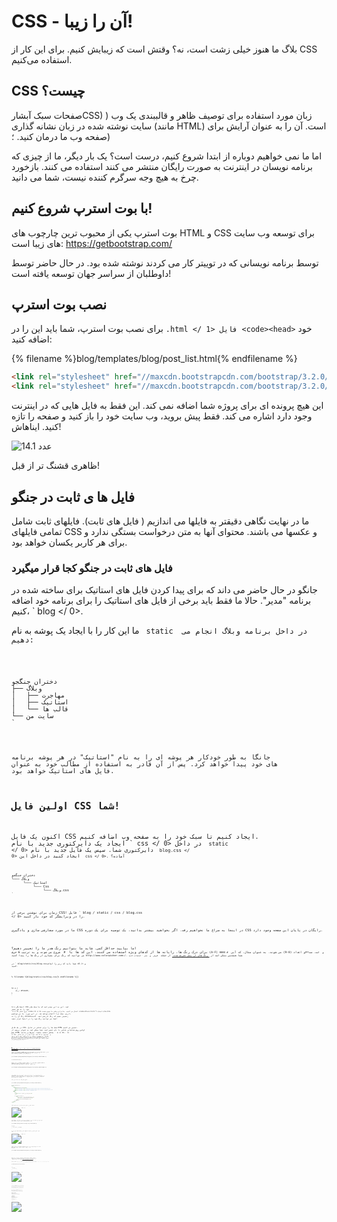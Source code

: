 # CSS - آن را زیبا!

بلاگ ما هنوز خیلی زشت است، نه؟ وقتش است که زیبایش کنیم. برای این کار از CSS استفاده می‌کنیم.

## CSS چیست؟

صفحات سبک آبشارCSS) ) زبان مورد استفاده برای توصیف ظاهر و قالببندی یک وب سایت نوشته شده در زبان نشانه گذاری (مانند HTML) است. آن را به عنوان آرایش برای صفحه وب ما درمان کنید. ؛)

اما ما نمی خواهیم دوباره از ابتدا شروع کنیم، درست است؟ یک بار دیگر، ما از چیزی که برنامه نویسان در اینترنت به صورت رایگان منتشر می کنند استفاده می کنند. بازخورد چرخ به هیچ وجه سرگرم کننده نیست، شما می دانید.

## با بوت‌ استرپ شروع کنیم!

بوت استرپ یکی از محبوب ترین چارچوب های HTML و CSS برای توسعه وب سایت های زیبا است: https://getbootstrap.com/

توسط برنامه نویسانی که در توییتر کار می کردند نوشته شده بود. در حال حاضر توسط داوطلبان از سراسر جهان توسعه یافته است!

## نصب بوت استرپ

برای نصب بوت استرپ، شما باید این را در `.html </ 1> فایل <code><head>` خود اضافه کنید:

{% filename %}blog/templates/blog/post_list.html{% endfilename %}

```html
<link rel="stylesheet" href="//maxcdn.bootstrapcdn.com/bootstrap/3.2.0/css/bootstrap.min.css">
<link rel="stylesheet" href="//maxcdn.bootstrapcdn.com/bootstrap/3.2.0/css/bootstrap-theme.min.css">
```

این هیچ پرونده ای برای پروژه شما اضافه نمی کند. این فقط به فایل هایی که در اینترنت وجود دارد اشاره می کند. فقط پیش بروید، وب سایت خود را باز کنید و صفحه را تازه کنید. ایناهاش!

![عدد 14.1](images/bootstrap1.png)

ظاهری قشنگ تر از قبل!

## فایل ها ی ثابت در جنگو

ما در نهایت نگاهی دقیقتر به فایلها می اندازیم ( فایل های ثابت). فایلهای ثابت شامل تمامی فایلهای CSS و عکسها می باشند. محتوای آنها به متن درخواست بستگی ندارد و برای هر کاربر یکسان خواهد بود.

### فایل های ثابت در جنگو کجا قرار میگیرد

جانگو در حال حاضر می داند که برای پیدا کردن فایل های استاتیک برای ساخته شده در برنامه "مدیر". حالا ما فقط باید برخی از فایل های استاتیک را برای برنامه خود اضافه کنیم، ` blog </ 0>.</p>

<p>ما این کار را با ایجاد یک پوشه به نام <code> static </ 0> در داخل برنامه وبلاگ انجام می دهیم:</p>

<pre><code>دختران جنگجو
├── وبلاگ
│   ├── مهاجرت
│   ├── استاتیک
│   └── قالب ها
└── سایت من
`</pre> 

جانگا به طور خودکار هر پوشه ای را به نام "استاتیک" در هر پوشه برنامه های خود پیدا خواهد کرد. پس از آن قادر به استفاده از مطالب خود به عنوان فایل های استاتیک خواهد بود.

## اولین فایل CSS شما!

اکنون یک فایل CSS ایجاد کنیم تا سبک خود را به صفحه وب اضافه کنیم. ایجاد یک دایرکتوری جدید با نام ` css </ 0> در داخل <code> static </ 0> دایرکتوری شما. سپس یک فایل جدید با نام <code> blog.css </ 0> ایجاد کنید در داخل این <code> css </ 0>. آماده؟</p>

<pre><code>دختران جنگجو
└─── وبلاگ
      └─── استاتیک
           └─── Css
                └─── وبلاگ.css
`</pre> 

زمان برای نوشتن برخی از CSS! فایل ` blog / static / css / blog.css </ 0> را در ویرایشگر کد خود باز کنید.</p>

<p>ما در مورد سفارشی سازی و یادگیری CSS در اینجا به سراغ ما نخواهیم رفت. اگر بخواهید بیشتر بدانید، یک توصیه برای یک دوره CSS رایگان در پایان این صفحه وجود دارد.</p>

<p>اما بیایید حداقل کمی. شاید ما بتوانیم رنگ هدر ما را تغییر دهیم؟
برای درک رنگ ها، رایانه ها از کدهای ویژه استفاده می کنند. این کد ها با <code> # </ 0> شروع می شوند و به ترتیب 6 حرف (A-F) و اعداد (0-9) می شوند. به عنوان مثال، کد آبی <code> # 0000FFو </ 0> است. شما می توانید کد رنگ برای بسیاری از رنگ ها را پیدا کنید http://www.colorpicker.com:/. شما همچنین ممکن است از <a href="http://www.w3schools.com/colors/colors_names.asp"> رنگ های از پیش تعریف شده </a> از جمله <code> قرمز </ 1> و <code> سبز ` استفاده کنید.

در ` blog/static/css/blog.cssو </ 0> شما باید کد زیر را اضافه کنید:</p>

<p>% filename %}blog/static/css/blog.css{% endfilename %}}</p>

<pre><code class="css">h1 a {
    رنگ: #FCA205;
}
`</pre> 

`h1 a` انتخابگر CSS است. این به این معنی است که ما سبک های خود را به هر عنصر ` a </ 0> درون عنصر <code> h1 </ 0> اعمال می کنیم. بنابراین وقتی ما چیزی شبیه <code><h1><a href=""> لینک </a></h1>` داریم، سبک `اچ 1 آ`اعمال خواهد شد. در این مورد، ما می خواهیم رنگ آن را به `#FCA205ر`تغییر دهیم که رنگ نارنجی است. البته شما می توانید رنگ خود را در اینجا قرار دهید!

در یک فایل CSS، سبک ها را برای عناصر در فایل HTML تعیین می کنیم. اولین روش شناسایی عناصر با نام عنصر است. شما ممکن است به عنوان برچسب از بخش HTML بخاطر داشته باشید. چیزهایی مانند ` a </ 0>، <code> h1 </ 0>، و <code> چهارچوب </ 0> همه نمونه هایی از نام عناصر هستند.
ما همچنین عناصر را با ویژگی <code> کلاس </ 0> یا صفت <code> آیدی </ 0> شناسایی می کنیم. کلاس و شناسه نام شما را به عنصر خودتان می دهد. کلاس ها گروه های عناصر را تعریف می کنند و شناسه ها به عناصر خاص اشاره می کنند. برای مثال، می توانید برچسب زیر را با استفاده از نام تگ <code> آ </ 0>، کلاس <code> لینک خارجی </ 0> یا آیدی <code>پیوند به صفحه ویکی </ 0> شناسایی کنید:</p>

<pre><code class="html"><a href="https://en.wikipedia.org/wiki/Django" class="external_link" id="link_to_wiki_page">
`</pre> 

شما می توانید بیشتر در مورد اینها بخوانید[CSS Selectors at w3schools](http://www.w3schools.com/cssref/css_selectors.asp).

ما همچنین باید قالب HTML خودمان را اضافه کنیم که بعضی CSS ها را اضافه کردیم. فایل `blog/templates/blog/post_list.html` را باز کنید و این خط را در ابتدای آن اضافه کنید:

{% filename %}blog/templates/blog/post_list.html{% endfilename %}

```html
{% load staticfiles %}
```

ما فقط فایلهای استاتیک را در اینجا بارگیری میکنیم :) بین برچسب `<head>` و ` </ 2> </ 1>، پس از پیوند به فایل های CSS بوت استرپ، این خط را اضافه کنید:</p>

<p>{% filename %}blog/templates/blog/post_list.html{% endfilename %}</p>

<pre><code class="html"><link rel="stylesheet" href="{% static 'css/blog.css' %}">
`</pre> 

مرورگر فایل ها را به ترتیب داده می کند، بنابراین ما باید مطمئن شویم که این در جای مناسب است. در غیر این صورت کد در فایل شما ممکن است توسط کد در فایل های بوت استرپ لغو شود. ما فقط به قالب ما که در آن فایل CSS شما واقع شده است صحبت کردیم.

اکنون فایل شما باید مانند این باشد:

{% filename %}blog/templates/blog/post_list.html{% endfilename %}

```html
{% load staticfiles %}
<html>
    <head>
        <title>Django Girls blog</title>
        <link rel="stylesheet" href="//maxcdn.bootstrapcdn.com/bootstrap/3.2.0/css/bootstrap.min.css">
        <link rel="stylesheet" href="//maxcdn.bootstrapcdn.com/bootstrap/3.2.0/css/bootstrap-theme.min.css">
        <link rel="stylesheet" href="{% static 'css/blog.css' %}">
    </head>
    <body>
        <div>
            <h1><a href="/">وبلاگ دختران جنگلی</a></h1>
        </div>

        {% for post in posts %}
            <div>
                <p>منتشر شده: {{ post.published_date }}</p>
                <h1><a href="">{{ post.title }}</a></h1>
                <p>{{ post.text|linebreaksbr }}</p>
            </div>
        {% endfor %}
    </body>
</html>
```

باشه، فایل را ذخیره کرده و سایت را تازه سازی کنید!

![عدد 14.2](images/color2.png)

کارت خوب بود! شاید ما نیز می خواهیم وب کم ما را کمی هوا و حاشیه سمت چپ را افزایش دهیم؟ بیایید این را امتحان کنیم!

{% filename %}blog/static/css/blog.css{% endfilename %}

```css
چهارچوب{
    چسباندن به سمت چپ 15px;
}
```

اضافه کردن آن به CSS خود، ذخیره فایل و ببینید که چگونه کار می کند!

![عدد 14.3](images/margin2.png)

شاید ما بتوانیم فونت را در هدر ما سفارشی کنیم؟ این را وارد کنید `<head>` در ` وبلاگ / قالب / وبلاگ / لیست پست</ 1> فایل:</p>

<p>{% filename %}blog/templates/blog/post_list.html{% endfilename %}</p>

<pre><code class="html"><link href="//fonts.googleapis.com/css?family=Lobster&subset=latin,latin-ext" rel="stylesheet" type="text/css">
`</pre> 

همانطور که قبلا، سفارش و محل قبل از پیوند را بررسی کنید ` blog / static / css / blog.css </ 0>این خط یک فونت را به نام وارد می کند <em> خرچنگ </ 1> از فونت های گوگل https://www.google.com/fonts)).</p>

<p>پیدا کنید <code> h1 a </ 0>اعلام بلوک (این کد بین تجدیدکارو <code> {</ 0> و <code>} </ 0>)در این فایل CSS <code> blog / static / css / blog.css </ 0>.  حالا خط <code> خانواده فونت را اضافه کنید: 'لفظی'؛ </ 0> بین تجدید کار و تازه کردن صفحه:</p>

<p>{% filename %}blog/static/css/blog.css{% endfilename %}</p>

<pre><code class="css">h1 a {
    رنگ : #FCA205;
    فونت هم خانواده : 'لفضی';
}
`</pre> 

![عدد 14.3](images/font.png)

عالی!

همانطور که در بالا ذکر شد CSS دارای مفهوم کلاس است. این به شما اجازه می دهد تا بخشی از کد HTML را نامگذاری کنید و تنها به این قسمت سبک بدهید، بدون اینکه به سایر قسمت ها آسیب برساند. این می تواند فوق العاده مفید باشد! شاید شما دو divs دارید که کاری متفاوت انجام می دهند (مانند هدر و پست شما). یک کلاس می تواند به شما کمک کند آنها را متفاوت نگاه کنید.

برو جلو و نام بخش هایی از کد HTML را بنویسید. ` عنوان صفحه </ 0> را به <code> div </ 0> اضافه کنید که شامل هدر شما است، مانند این:</p>

<p>% filename %}blog/templates/blog/post_list.html{% endfilename %}}</p>

<pre><code class="html"><div class="page-header">
    <h1><a href="/">وبلاگ دختران جنگجو</a></h1>
</div>
`</pre> 

و اکنون کلاس ` پست </ 0> را به <code> div </ 0> اضافه کنید که حاوی یک پست وبلاگ است.</p>

<p>% filename %}blog/templates/blog/post_list.html{% endfilename %}}</p>

<pre><code class="html"><div class="post">
    <p>published: {{ post.published_date }}</p>
    <h1><a href="">{{ post.title }}</a></h1>
    <p>{{ post.text|linebreaksbr }}</p>
</div>
`</pre> 

ما اکنون بلوک های اعلامیه را به انتخاب کننده های مختلف اضافه خواهیم کرد. انتخابگرها شروع با `. </ 0> مربوط به کلاس ها. بسیاری از آموزش های عالی و توضیحات درباره CSS در وب وجود دارد که می تواند به شما در درک کد زیر کمک کند. در حال حاضر، فقط آن را کپی کنید و آن را در <code> blog / static / css / blog.css </ 0> قرار دهید:</p>

<p>% filename %}blog/static/css/blog.css{% endfilename %}}</p>

<pre><code class="css">.page-header {
    background-color: #ff9400;
    margin-top: 0;
    padding: 20px 20px 20px 40px;
}

.page-header h1, .page-header h1 a, .page-header h1 a:visited, .page-header h1 a:active {
    color: #ffffff;
    font-size: 36pt;
    text-decoration: none;
}

.content {
    margin-left: 40px;
}

h1, h2, h3, h4 {
    font-family: 'Lobster', cursive;
}

.date {
    color: #828282;
}

.save {
    float: right;
}

.post-form textarea, .post-form input {
    width: 100%;
}

.top-menu, .top-menu:hover, .top-menu:visited {
    color: #ffffff;
    float: right;
    font-size: 26pt;
    margin-right: 20px;
}

.post {
    margin-bottom: 70px;
}

.post h1 a, .post h1 a:visited {
    color: #000000;
}
`</pre> 

سپس کد HTML را که نمایش پست ها با اعلان کلاس ها را نشان می دهد احاطه کرده است. جایگزین این:

% filename %}blog/templates/blog/post_list.html{% endfilename %}}

```html
{% for post in posts %}
    <div class="post">
        <p>published: {{ post.published_date }}</p>
        <h1><a href="">{{ post.title }}</a></h1>
        <p>{{ post.text|linebreaksbr }}</p>
    </div>
{% endfor %}
```

در ` وبلاگ / قالب / وبلاگ / post_list.html </ 0> با این:</p>

<p>% filename %}blog/templates/blog/post_list.html{% endfilename %}}</p>

<pre><code class="html"><div class="content container">
    <div class="row">
        <div class="col-md-8">
            {% for post in posts %}
                <div class="post">
                    <div class="date">
                        <p>published: {{ post.published_date }}</p>
                    </div>
                    <h1><a href="">{{ post.title }}</a></h1>
                    <p>{{ post.text|linebreaksbr }}</p>
                </div>
            {% endfor %}
        </div>
    </div>
</div>
`</pre> 

این فایل ها را ذخیره و وبسایت خود را تازه سازی کنید.

![عدد 14.4](images/final.png)

ووهو! به نظر عالی، درست است؟ به کدی که ما فقط کشیده ایم، نگاه کنید تا مکان هایی را پیدا کنید که کلاس ها را در HTML اضافه کردیم و آنها را در CSS استفاده کردیم. اگر می خواهید تاریخ را فیروزه ای تغییر دهید کجا می توانید تغییر دهید؟

نگران نباشید کمی با این CSS کار کنید و سعی کنید برخی از چیزها را تغییر دهید. بازی با CSS می تواند به شما کمک کند که چیزهای مختلفی را بدانید. اگر چیزی را شکستن، نگران نباشید - همیشه می توانید آن را لغو کنید!

ما واقعا توصیه می کنیم این یک کادو کدHTML & دوره آموزشی CSS </ 0>. این می تواند به شما کمک کند همه چیز درباره ساختن وب سایت های شما با CSS زیبا تر یاد بگیرند.

آماده برای فصل بعدی! :)